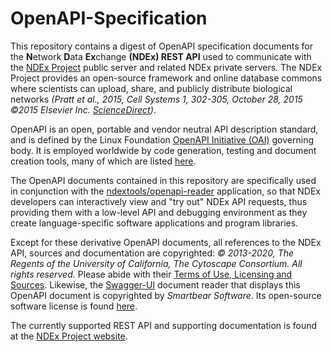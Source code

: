 
# OpenAPI-Specification
This repository contains a digest of OpenAPI specification documents for the **N**etwork **D**ata **Ex**change 
**(NDEx) REST API** used to communicate with the [NDEx Project](http://www.home.ndexbio.org/index/) public
server and related NDEx private servers. The NDEx Project provides an open-source framework and online database 
commons where scientists can upload, share, and publicly distribute biological networks
 *(Pratt et al., 2015, Cell Systems 1, 302-305, October 28, 2015 ©2015 Elsevier Inc.
  [ScienceDirect](http://www.sciencedirect.com/science/article/pii/S2405471215001477))*.

OpenAPI is an open, portable and vendor neutral API description standard, and is defined by the Linux 
Foundation [OpenAPI Initiative (OAI)](https://www.openapis.org/) governing body. It is employed worldwide by 
code generation, testing and document creation tools, many of which are listed 
 [here](https://github.com/OAI/OpenAPI-Specification/blob/master/IMPLEMENTATIONS.md).
 
The OpenAPI documents contained in this repository are specifically used in conjunction with the 
[ndextools/openapi-reader](https://github.com/ndextools/openapi-reader) application, so that NDEx developers 
can interactively view and  "try out" NDEx API requests, thus providing them with a low-level API 
and debugging environment as they create language-specific software applications and program libraries.

Except for these derivative OpenAPI documents, all references to the NDEx API, sources and documentation 
are copyrighted: *© 2013-2020, The Regents of the University of California, The Cytoscape Consortium.
All rights reserved.*  Please abide with their
[Terms of Use, Licensing and Sources](http://www.home.ndexbio.org/disclaimer-license/).
Likewise, the [Swagger-UI](https://github.com/swagger-api/swagger-ui) document reader that displays this OpenAPI 
document is copyrighted by *Smartbear Software*. Its open-source software license is found 
[here](https://github.com/swagger-api/swagger-ui/blob/master/LICENSE).

The currently supported REST API and supporting documentation 
is found at the [NDEx Project website](http://www.home.ndexbio.org/index/).
